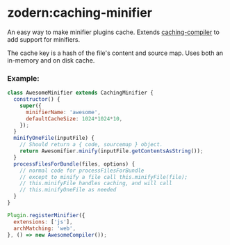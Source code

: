 # zodern:caching-minifier

An easy way to make minifier plugins cache. Extends [caching-compiler](https://atmospherejs.com/meteor/caching-compiler) to add support for minifiers.

The cache key is a hash of the file's content and source map. Uses both an in-memory and on disk cache.

### Example:

```js
class AwesomeMinifier extends CachingMinifier {
  constructor() {
    super({
      minifierName: 'awesome',
      defaultCacheSize: 1024*1024*10,
    });
  }
  minifyOneFile(inputFile) {
    // Should return a { code, sourcemap } object.
    return Awesomifier.minify(inputFile.getContentsAsString());
  }
  processFilesForBundle(files, options) {
    // normal code for processFilesForBundle
    // except to minify a file call this.minifyFile(file);
    // this.minifyFile handles caching, and will call
    // this.minifyOneFile as needed
  }
}

Plugin.registerMinifier({
  extensions: ['js'],
  archMatching: 'web',
}, () => new AwesomeCompiler());
```
